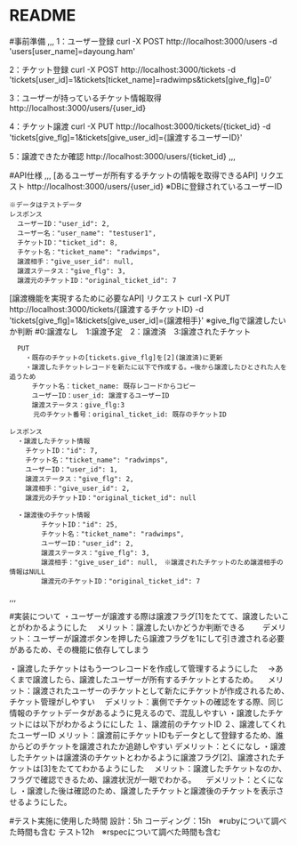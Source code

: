 # README

#事前準備
,,,
  1：ユーザー登録
  curl -X POST http://localhost:3000/users -d 'users[user_name]=dayoung.ham'

  2：チケット登録
  curl -X POST http://localhost:3000/tickets -d 'tickets[user_id]=1&tickets[ticket_name]=radwimps&tickets[give_flg]=0'

  3：ユーザーが持っているチケット情報取得
  http://localhost:3000/users/{user_id}

  4：チケット譲渡
  curl -X PUT http://localhost:3000/tickets/{ticket_id} -d 'tickets[give_flg]=1&tickets[give_user_id]={譲渡するユーザーID}'

  5：譲渡できたか確認
  http://localhost:3000/users/{ticket_id}
,,,

#API仕様
,,,
  [あるユーザーが所有するチケットの情報を取得できるAPI]
    リクエスト
      http://localhost:3000/users/{user_id}
      ※DBに登録されているユーザーID

    ※データはテストデータ
    レスポンス
      ユーザーID："user_id": 2,
      ユーザー名："user_name": "testuser1",
      チケットID："ticket_id": 8,
      チケット名："ticket_name": "radwimps",
      譲渡相手："give_user_id": null,
      譲渡ステータス："give_flg": 3,
      譲渡元のチケットID："original_ticket_id": 7

  [譲渡機能を実現するために必要なAPI]
    リクエスト
    curl -X PUT http://localhost:3000/tickets/{譲渡するチケットID} -d 'tickets[give_flg]=1&tickets[give_user_id]={譲渡相手}'
      ※give_flgで譲渡したいか判断 #0:譲渡なし　1:譲渡予定　2：譲渡済　3:譲渡されたチケット

      PUT
        ・既存のチケットの[tickets.give_flg]を[2](譲渡済)に更新
        ・譲渡したチケットレコードを新たに以下で作成する。←後から譲渡したひとされた人を追うため
        　チケット名：ticket_name: 既存レコードからコピー
        　ユーザーID：user_id: 譲渡するユーザーID
        　譲渡ステータス：give_flg:3
          元のチケット番号：original_ticket_id: 既存のチケットID

    レスポンス
      ・譲渡したチケット情報
        チケットID："id": 7,
        チケット名："ticket_name": "radwimps",
        ユーザーID："user_id": 1,
        譲渡ステータス："give_flg": 2,
        譲渡相手："give_user_id": 2,
        譲渡元のチケットID："original_ticket_id": null

      ・譲渡後のチケット情報
            チケットID："id": 25,
            チケット名："ticket_name": "radwimps",
            ユーザーID："user_id": 2,
            譲渡ステータス："give_flg": 3,
            譲渡相手："give_user_id": null,　※譲渡されたチケットのため譲渡相手の情報はNULL
            譲渡元のチケットID："original_ticket_id": 7
,,,

#実装について
  ・ユーザーが譲渡する際は譲渡フラグ[1]をたてて、譲渡したいことがわかるようにした
  　メリット：譲渡したいかどうか判断できる　
  　デメリット：ユーザーが譲渡ボタンを押したら譲渡フラグを1にして引き渡される必要があるため、その機能に依存してしまう

  ・譲渡したチケットはもう一つレコードを作成して管理するようにした
  　→あくまで譲渡したら、譲渡したユーザーが所有するチケットとするため。
  　メリット：譲渡されたユーザーのチケットとして新たにチケットが作成されるため、チケット管理がしやすい
  　デメリット：裏側でチケットの確認をする際、同じ情報のチケットデータがあるように見えるので、混乱しやすい
  ・譲渡したチケットには以下がわかるようににした
    １、譲渡前のチケットID
    ２、譲渡してくれたユーザーID
    メリット：譲渡前にチケットIDもデータとして登録するため、誰からどのチケットを譲渡されたか追跡しやすい
    デメリット：とくになし
  ・譲渡したチケットは譲渡済のチケットとわかるように譲渡フラグ[2]、譲渡されたチケットは[3]をたててわかるようにした
  　メリット：譲渡したチケットなのか、フラグで確認できるため、譲渡状況が一眼でわかる。
  　デメリット：とくになし
  ・譲渡した後は確認のため、譲渡したチケットと譲渡後のチケットを表示させるようにした。

#テスト実施に使用した時間
  設計：5h
  コーディング：15h　※rubyについて調べた時間も含む
  テスト12h　※rspecについて調べた時間も含む
